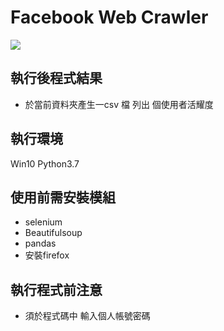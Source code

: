 # Facebook Web Crawler
![](https://i.imgur.com/885XMln.jpg)
## 執行後程式結果
* 於當前資料夾產生一csv 檔 列出 個使用者活耀度

## 執行環境
Win10
Python3.7

## 使用前需安裝模組

* selenium
* Beautifulsoup
* pandas
* 安裝firefox

## 執行程式前注意
* 須於程式碼中 輸入個人帳號密碼


